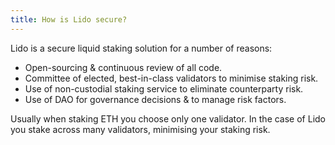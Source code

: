 ```yaml
---
title: How is Lido secure?
---
```


Lido is a secure liquid staking solution for a number of reasons:

- Open-sourcing & continuous review of all code.
- Committee of elected, best-in-class validators to minimise staking risk.
- Use of non-custodial staking service to eliminate counterparty risk.
- Use of DAO for governance decisions &amp; to manage risk factors.

Usually when staking ETH you choose only one validator. In the case of Lido you stake across many validators, minimising your staking risk.
